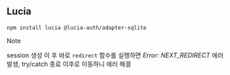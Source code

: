 ## Lucia

```shell
npm install lucia @lucia-auth/adapter-sqlite
```

> [!NOTE]
>
> session 생성 이 후 바로 `redirect` 함수를 실행하면 _Error: NEXT_REDIRECT_ 에러 발생, try/catch 종료 이후로 이동하니 에러 해결
